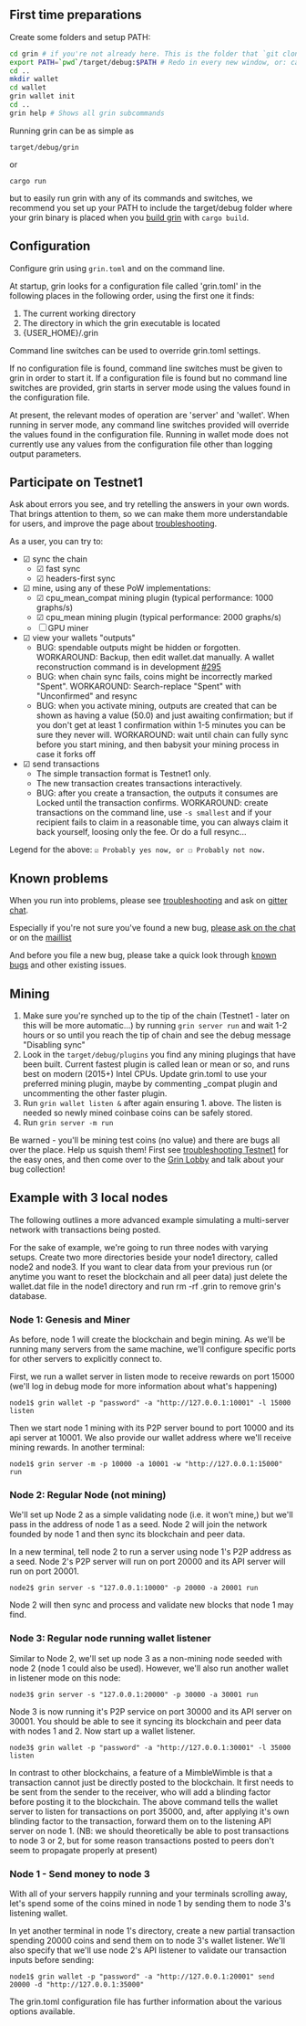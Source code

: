 
## First time preparations

Create some folders and setup PATH:

````bash
cd grin # if you're not already here. This is the folder that `git clone` created for you.
export PATH=`pwd`/target/debug:$PATH # Redo in every new window, or: cargo install
cd ..
mkdir wallet
cd wallet
grin wallet init
cd ..
grin help # Shows all grin subcommands
````

Running grin can be as simple as
```
target/debug/grin
```

or

```
cargo run
```

but to easily run grin with any of its commands and switches, we recommend you set up your PATH to include the target/debug folder where your grin binary is placed when you [build grin](https://github.com/mimblewimble/docs/wiki/Building) with `cargo build`.


## Configuration

Configure grin using `grin.toml` and on the command line.

At startup, grin looks for a configuration file called 'grin.toml' in the following places in the following order, using the first one it finds:

1. The current working directory
2. The directory in which the grin executable is located
3. {USER_HOME}/.grin

Command line switches can be used to override grin.toml settings.

If no configuration file is found, command line switches must be given to grin in order to start it. If a configuration file is found but no command line switches are provided, grin starts in server mode using the values found in the configuration file.

At present, the relevant modes of operation are 'server' and 'wallet'. When running in server mode, any command line switches provided will override the values found in the configuration file. Running in wallet mode does not currently use any values from the configuration file other than logging output parameters.

## Participate on Testnet1

Ask about errors you see, and try retelling the answers in your own words.
That brings attention to them, so we can make them more understandable for
users, and improve the page about
[troubleshooting](https://github.com/mimblewimble/docs/wiki/Troubleshooting).

As a user, you can try to:

- ☑ sync the chain
  - ☑ fast sync
  - ☑ headers-first sync
- ☑ mine, using any of these PoW implementations:
  - ☑ cpu_mean_compat mining plugin (typical performance: 1000 graphs/s)
  - ☑ cpu_mean mining plugin (typical performance: 2000 graphs/s)
  - ☐ GPU miner
- ☑ view your wallets "outputs"
  - BUG: spendable outputs might be hidden or forgotten.
    WORKAROUND: Backup, then edit wallet.dat manually.
    A wallet reconstruction command is in development
    [#295](https://github.com/mimblewimble/grin/issues/295)
  - BUG: when chain sync fails, coins might be incorrectly marked "Spent".
    WORKAROUND: Search-replace "Spent" with "Unconfirmed" and resync
  - BUG: when you activate mining, outputs are created that can be shown as
    having a value (50.0) and just awaiting confirmation; but if you don't get
    at least 1 confirmation within 1-5 minutes you can be sure they never will.
    WORKAROUND: wait until chain can fully sync before you start mining, and
    then babysit your mining process in case it forks off
- ☑ send transactions
  - The simple transaction format is Testnet1 only.
  - The new transaction creates transactions interactively.
  - BUG: after you create a transaction, the outputs it consumes are Locked
    until the transaction confirms.
    WORKAROUND: create transactions on the command line, use `-s smallest`
    and if your recipient fails to claim in a reasonable time, you can always
    claim it back yourself, loosing only the fee. Or do a full resync...

Legend for the above: `☑ Probably yes now, or ☐ Probably not now.`

## Known problems
When you run into problems, please see [troubleshooting](https://github.com/mimblewimble/docs/wiki/Troubleshooting)
and ask on [gitter chat](https://gitter.im/grin_community/Lobby).

Especially if you're not sure you've found a new bug,
[please ask on the chat](https://gitter.im/grin_community/Lobby)
or on the [maillist](https://launchpad.net/~mimblewimble)

And before you file a new bug, please take a quick look through
[known bugs](https://github.com/mimblewimble/grin/issues?utf8=%E2%9C%93&q=label%3Abug+)
and other existing issues.

## Mining
1. Make sure you're synched up to the tip of the chain (Testnet1 - later on this will be more automatic...) by running `grin server run` and wait 1-2 hours or so until you reach the tip of chain and see the debug message "Disabling sync"
2. Look in the `target/debug/plugins` you find any mining plugings that have been built. Current fastest plugin is called lean or mean or so, and runs best on modern (2015+) Intel CPUs. Update grin.toml to use your preferred mining plugin, maybe by commenting _compat plugin and uncommenting the other faster plugin.
3. Run `grin wallet listen &` after again ensuring 1. above. The listen is needed so newly mined coinbase coins can be safely stored.
4. Run `grin server -m run`

Be warned - you'll be mining test coins (no value) and there are bugs all over the place. Help us squish them! First see  [troubleshooting Testnet1](https://github.com/mimblewimble/docs/wiki/Testnet1-troubleshooting) for the easy ones, and then come over to the [Grin Lobby](https://gitter.im/grin_community/Lobby) and talk about your bug collection!

## Example with 3 local nodes

The following outlines a more advanced example simulating a multi-server network with transactions being posted.

For the sake of example, we're going to run three nodes with varying setups. Create two more directories beside your node1 directory, called node2 and node3. If you want to clear data from your previous run (or anytime you want to reset the blockchain and all peer data) just delete the wallet.dat file in the node1 directory and run rm -rf .grin to remove grin's database.

### Node 1: Genesis and Miner

As before, node 1 will create the blockchain and begin mining. As we'll be running many servers from the same machine, we'll configure specific ports for other servers to explicitly connect to.

First, we run a wallet server in listen mode to receive rewards on port 15000 (we'll log in debug mode for more information about what's happening)

    node1$ grin wallet -p "password" -a "http://127.0.0.1:10001" -l 15000 listen

Then we start node 1 mining with its P2P server bound to port 10000 and its api server at 10001. We also provide our wallet address where we'll receive mining rewards. In another terminal:

    node1$ grin server -m -p 10000 -a 10001 -w "http://127.0.0.1:15000" run

### Node 2: Regular Node (not mining)

We'll set up Node 2 as a simple validating node (i.e. it won't mine,) but we'll pass in the address of node 1 as a seed. Node 2 will join the network founded by node 1 and then sync its blockchain and peer data.

In a new terminal, tell node 2 to run a server using node 1's P2P address as a seed.  Node 2's P2P server will run on port 20000 and its API server will run on port 20001.

    node2$ grin server -s "127.0.0.1:10000" -p 20000 -a 20001 run

Node 2 will then sync and process and validate new blocks that node 1 may find.

### Node 3: Regular node running wallet listener

Similar to Node 2, we'll set up node 3 as a non-mining node seeded with node 2 (node 1 could also be used). However, we'll also run another wallet in listener mode on this node:

    node3$ grin server -s "127.0.0.1:20000" -p 30000 -a 30001 run

Node 3 is now running it's P2P service on port 30000 and its API server on 30001. You should be able to see it syncing its blockchain and peer data with nodes 1 and 2. Now start up a wallet listener.

    node3$ grin wallet -p "password" -a "http://127.0.0.1:30001" -l 35000 listen

In contrast to other blockchains, a feature of a MimbleWimble is that a transaction cannot just be directly posted to the blockchain. It first needs to be sent from the sender to the receiver,
who will add a blinding factor before posting it to the blockchain. The above command tells the wallet server to listen for transactions on port 35000, and, after applying it's own blinding factor to the transaction, forward them on to the listening API server on node 1. (NB: we should theoretically be able to post transactions to node 3 or 2, but for some reason transactions posted to peers don't seem to propagate properly at present)

### Node 1 - Send money to node 3

With all of your servers happily running and your terminals scrolling away, let's spend some of the coins mined in node 1 by sending them to node 3's listening wallet.

In yet another terminal in node 1's directory, create a new partial transaction spending 20000 coins and send them on to node 3's wallet listener. We'll also specify that we'll
use node 2's API listener to validate our transaction inputs before sending:

    node1$ grin wallet -p "password" -a "http://127.0.0.1:20001" send 20000 -d "http://127.0.0.1:35000"

The grin.toml configuration file has further information about the various options available.
